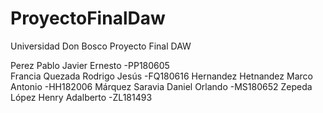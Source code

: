 # ProyectoFinalDaw
Universidad Don Bosco
Proyecto Final DAW


Perez Pablo Javier Ernesto		    -PP180605	
Francia Quezada	Rodrigo Jesús		  -FQ180616
Hernandez Hetnandez Marco Antonio -HH182006
Márquez Saravia	Daniel Orlando		-MS180652
Zepeda López Henry Adalberto		  -ZL181493
